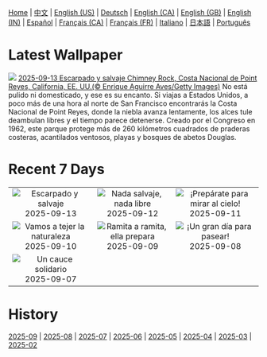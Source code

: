 [Home](../README.md) | [中文](zh-CN.md) | [English (US)](en-US.md) | [Deutsch](de-DE.md) | [English (CA)](en-CA.md) | [English (GB)](en-GB.md) | [English (IN)](en-IN.md) | [Español](es-ES.md) | [Français (CA)](fr-CA.md) | [Français (FR)](fr-FR.md) | [Italiano](it-IT.md) | [日本語](ja-JP.md) | [Português](pt-BR.md)

# Latest Wallpaper
![](https://www.bing.com/th?id=OHR.PointReyesSeashore_ES-ES8209669177_UHD.jpg)
[2025-09-13 Escarpado y salvaje Chimney Rock, Costa Nacional de Point Reyes, California, EE. UU.(© Enrique Aguirre Aves/Getty Images)](https://www.bing.com/th?id=OHR.PointReyesSeashore_ES-ES8209669177_UHD.jpg)
No está pulido ni domesticado, y ese es su encanto. Si viajas a Estados Unidos, a poco más de una hora al norte de San Francisco encontrarás la Costa Nacional de Point Reyes, donde la niebla avanza lentamente, los alces tule deambulan libres y el tiempo parece detenerse. Creado por el Congreso en 1962, este parque protege más de 260 kilómetros cuadrados de praderas costeras, acantilados ventosos, playas y bosques de abetos Douglas.

# Recent 7 Days
|  |  |  |
|:---:|:---:|:---:|
| ![](https://www.bing.com/th?id=OHR.PointReyesSeashore_ES-ES8209669177_400x240.jpg "Escarpado y salvaje") 2025-09-13 | ![](https://www.bing.com/th?id=OHR.SpinnerDolphins_ES-ES8128013547_400x240.jpg "Nada salvaje, nada libre") 2025-09-12 | ![](https://www.bing.com/th?id=OHR.ExtremaduraJamon_ES-ES8041175238_400x240.jpg "¡Prepárate para mirar al cielo!") 2025-09-11 |
| ![](https://www.bing.com/th?id=OHR.YorkshireHay_ES-ES7917729802_400x240.jpg "Vamos a tejer la naturaleza") 2025-09-10 | ![](https://www.bing.com/th?id=OHR.SwissSquirrel_ES-ES7836274977_400x240.jpg "Ramita a ramita, ella prepara") 2025-09-09 | ![](https://www.bing.com/th?id=OHR.LaJayaAsturiasDay_ES-ES0574508384_400x240.jpg "¡Un gran día para pasear!") 2025-09-08 |
| ![](https://www.bing.com/th?id=OHR.BlueGdansk_ES-ES7748880751_400x240.jpg "Un cauce solidario") 2025-09-07 |  |  |

# History
[2025-09](../archives/wallpaper/es-ES/w_2025_09.md) | [2025-08](../archives/wallpaper/es-ES/w_2025_08.md) | [2025-07](../archives/wallpaper/es-ES/w_2025_07.md) | [2025-06](../archives/wallpaper/es-ES/w_2025_06.md) | [2025-05](../archives/wallpaper/es-ES/w_2025_05.md) | [2025-04](../archives/wallpaper/es-ES/w_2025_04.md) | [2025-03](../archives/wallpaper/es-ES/w_2025_03.md) | [2025-02](../archives/wallpaper/es-ES/w_2025_02.md)
